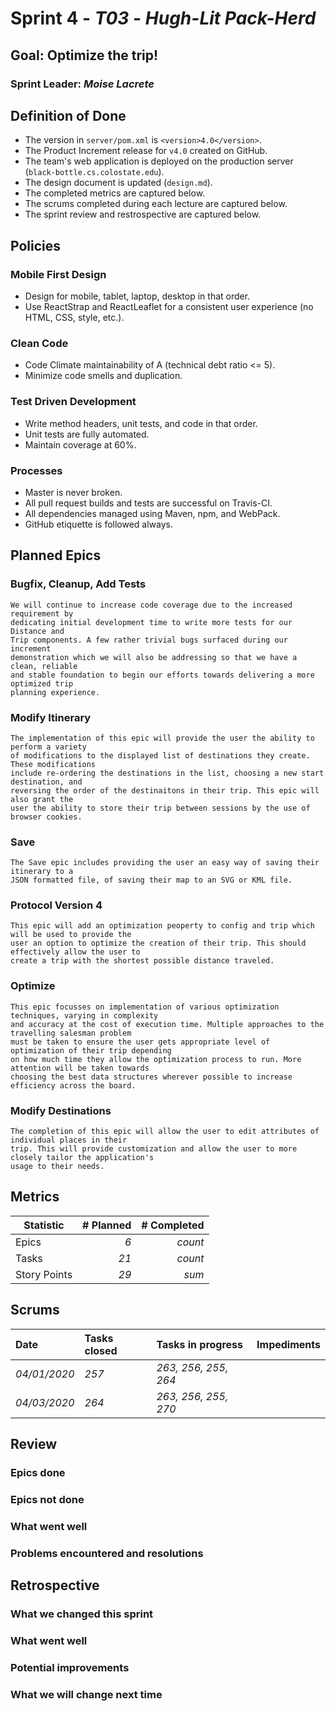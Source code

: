 # Sprint 4 - *T03* - *Hugh-Lit Pack-Herd*

## Goal: Optimize the trip!
### Sprint Leader: *Moise Lacrete*


## Definition of Done

* The version in `server/pom.xml` is `<version>4.0</version>`.
* The Product Increment release for `v4.0` created on GitHub.
* The team's web application is deployed on the production server (`black-bottle.cs.colostate.edu`).
* The design document is updated (`design.md`).
* The completed metrics are captured below.
* The scrums completed during each lecture are captured below.
* The sprint review and restrospective are captured below.


## Policies

### Mobile First Design
* Design for mobile, tablet, laptop, desktop in that order.
* Use ReactStrap and ReactLeaflet for a consistent user experience (no HTML, CSS, style, etc.).

### Clean Code
* Code Climate maintainability of A (technical debt ratio <= 5).
* Minimize code smells and duplication.

### Test Driven Development
* Write method headers, unit tests, and code in that order.
* Unit tests are fully automated.
* Maintain coverage at 60%.

### Processes
* Master is never broken. 
* All pull request builds and tests are successful on Travis-CI.
* All dependencies managed using Maven, npm, and WebPack.
* GitHub etiquette is followed always.


## Planned Epics
### Bugfix, Cleanup, Add Tests
    We will continue to increase code coverage due to the increased requirement by 
    dedicating initial development time to write more tests for our Distance and
    Trip components. A few rather trivial bugs surfaced during our increment 
    demonstration which we will also be addressing so that we have a clean, reliable
    and stable foundation to begin our efforts towards delivering a more optimized trip
    planning experience.
### Modify Itinerary
    The implementation of this epic will provide the user the ability to perform a variety
    of modifications to the displayed list of destinations they create. These modifications
    include re-ordering the destinations in the list, choosing a new start destination, and
    reversing the order of the destinaitons in their trip. This epic will also grant the 
    user the ability to store their trip between sessions by the use of browser cookies.
### Save
    The Save epic includes providing the user an easy way of saving their itinerary to a 
    JSON formatted file, of saving their map to an SVG or KML file.
### Protocol Version 4
    This epic will add an optimization peoperty to config and trip which will be used to provide the
    user an option to optimize the creation of their trip. This should effectively allow the user to
    create a trip with the shortest possible distance traveled.
### Optimize
    This epic focusses on implementation of various optimization techniques, varying in complexity 
    and accuracy at the cost of execution time. Multiple approaches to the travelling salesman problem
    must be taken to ensure the user gets appropriate level of optimization of their trip depending
    on how much time they allow the optimization process to run. More attention will be taken towards 
    choosing the best data structures wherever possible to increase efficiency across the board.
### Modify Destinations
    The completion of this epic will allow the user to edit attributes of individual places in their 
    trip. This will provide customization and allow the user to more closely tailor the application's 
    usage to their needs.

## Metrics

| Statistic | # Planned | # Completed |
| --- | ---: | ---: |
| Epics | *6* | *count* |
| Tasks |  *21*   | *count* | 
| Story Points |  *29*  | *sum* | 


## Scrums

| Date | Tasks closed  | Tasks in progress | Impediments |
| :--- | :--- | :--- | :--- |
| *04/01/2020* | *257* | *263, 256, 255, 264* |  | 
| *04/03/2020* | *264* | *263, 256, 255, 270* |  |


## Review

### Epics done  

### Epics not done 

### What went well

### Problems encountered and resolutions


## Retrospective

### What we changed this sprint

### What went well

### Potential improvements

### What we will change next time

